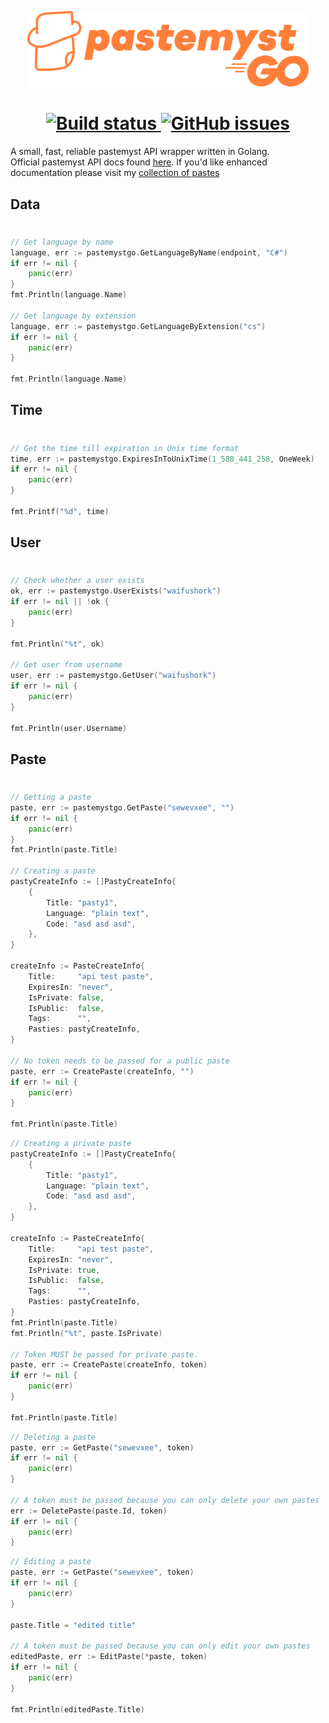 <p align="center">
    <img width="450" src="logo.svg" alt="Logo" /><br>
</p>

<h1 align="center"> 
    <a href="https://github.com/WaifuShork/pastemyst-go/actions">
        <img alt="Build status" src="https://img.shields.io/github/workflow/status/WaifuShork/pastemyst-go/Go?label=BUILD%20STATUS&logo=github&style=for-the-badge">
    </a>
    <a href="https://github.com/WaifuShork/pastemyst-go/issues">
        <img alt="GitHub issues" src="https://img.shields.io/github/issues/WaifuShork/pastemyst-go?style=for-the-badge&logo=github">
    </a>
</h1>

A small, fast, reliable pastemyst API wrapper written in Golang. </br>
Official pastemyst API docs found <a href="https://paste.myst.rs/api-docs/index">here</a>. If you'd like enhanced documentation please visit my <a href="https://paste.myst.rs/sewevxee">collection of pastes</a>

<h2> 
Data
</h2>
<h1></h1>

```go
// Get language by name
language, err := pastemystgo.GetLanguageByName(endpoint, "C#")
if err != nil {
    panic(err)
}
fmt.Println(language.Name)

// Get language by extension
language, err := pastemystgo.GetLanguageByExtension("cs")
if err != nil { 
    panic(err)
}

fmt.Println(language.Name)
```

<h2> 
Time
</h2>
<h1></h1>

```go
// Get the time till expiration in Unix time format
time, err := pastemystgo.ExpiresInToUnixTime(1_588_441_258, OneWeek)
if err != nil {
    panic(err)
}

fmt.Printf("%d", time)
```

<h2> 
User
</h2>
<h1></h1>

```go
// Check whether a user exists
ok, err := pastemystgo.UserExists("waifushork")
if err != nil || !ok { 
    panic(err)
}

fmt.Println("%t", ok)

// Get user from username
user, err := pastemystgo.GetUser("waifushork")
if err != nil {
    panic(err)
}

fmt.Println(user.Username)
```

<h2> 
Paste
</h2>
<h1></h1>

```go
// Getting a paste
paste, err := pastemystgo.GetPaste("sewevxee", "")
if err != nil {
    panic(err)
}
fmt.Println(paste.Title)

// Creating a paste
pastyCreateInfo := []PastyCreateInfo{
    {
        Title: "pasty1",
        Language: "plain text",
        Code: "asd asd asd",
    },
}

createInfo := PasteCreateInfo{
    Title:     "api test paste",
    ExpiresIn: "never",
    IsPrivate: false,
    IsPublic:  false,
    Tags:      "",
    Pasties: pastyCreateInfo,
}

// No token needs to be passed for a public paste
paste, err := CreatePaste(createInfo, "")
if err != nil { 
    panic(err)
}

fmt.Println(paste.Title)
```
```go
// Creating a private paste
pastyCreateInfo := []PastyCreateInfo{
    {
        Title: "pasty1",
        Language: "plain text",
        Code: "asd asd asd",
    },
}

createInfo := PasteCreateInfo{
    Title:     "api test paste",
    ExpiresIn: "never",
    IsPrivate: true,
    IsPublic:  false,
    Tags:      "",
    Pasties: pastyCreateInfo,
}
fmt.Println(paste.Title)
fmt.Println("%t", paste.IsPrivate)

// Token MUST be passed for private paste.
paste, err := CreatePaste(createInfo, token)
if err != nil { 
    panic(err)
}

fmt.Println(paste.Title)
```
```go
// Deleting a paste
paste, err := GetPaste("sewevxee", token)
if err != nil { 
    panic(err)
}

// A token must be passed because you can only delete your own pastes
err := DeletePaste(paste.Id, token)
if err != nil { 
    panic(err)
}
```
```go
// Editing a paste
paste, err := GetPaste("sewevxee", token)
if err != nil { 
    panic(err)
}

paste.Title = "edited title"

// A token must be passed because you can only edit your own pastes
editedPaste, err := EditPaste(*paste, token)
if err != nil {
    panic(err)
}

fmt.Println(editedPaste.Title)
```